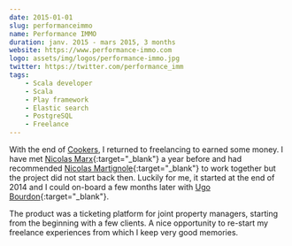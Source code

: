 ```yaml
---
date: 2015-01-01
slug: performanceimmo
name: Performance IMMO
duration: janv. 2015 - mars 2015, 3 months
website: https://www.performance-immo.com
logo: assets/img/logos/performance-immo.jpg
twitter: https://twitter.com/performance_imm
tags:
    - Scala developer
    - Scala
    - Play framework
    - Elastic search
    - PostgreSQL
    - Freelance
---
```


With the end of [Cookers](#cookers), I returned to freelancing to earned some money.
I have met [Nicolas Marx](https://linkedin.com/in/nicolasmarx){:target="_blank"} a year before and had recommended
[Nicolas Martignole](https://linkedin.com/in/nmartignole){:target="_blank"} to work together but the project did not start back then.
Luckily for me, it started at the end of 2014 and I could on-board a few months later with [Ugo Bourdon](https://linkedin.com/in/ugo-bourdon-41587438){:target="_blank"}.

The product was a ticketing platform for joint property managers, starting from the beginning with a few clients.
A nice opportunity to re-start my freelance experiences from which I keep very good memories.
